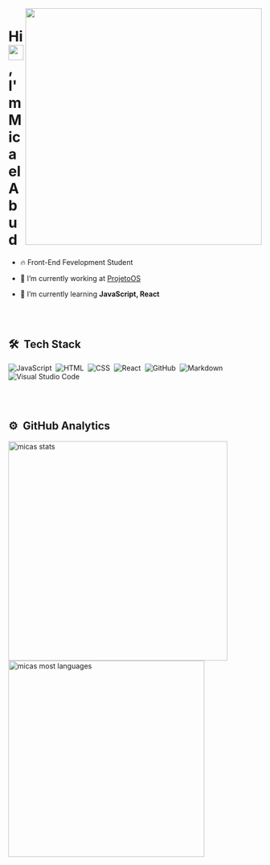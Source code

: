 <img align="right" height="470em" src="https://raw.githubusercontent.com/gist/micas-tsx/c668190c9aa310d76231dfe2847c19de/raw/3ff0fc2c1d1cfe049d264d41754e4fe0add04003/micas.svg"/>
<h1 align="left">Hi <img src="https://raw.githubusercontent.com/kaueMarques/kaueMarques/master/hi.gif" height="30px">, I'm Micael Abud</h1>

- 🔥 Front-End Fevelopment Student

- 🔭 I’m currently working at [ProjetoOS](https://github.com/ProjetoOS)

- 🌱 I’m currently learning **JavaScript, React**

<br><br>

## 🛠 &nbsp;Tech Stack

![JavaScript](https://img.shields.io/badge/-JavaScript-05122A?style=flat&logo=javascript)&nbsp;
![HTML](https://img.shields.io/badge/-HTML-05122A?style=flat&logo=HTML5)&nbsp;
![CSS](https://img.shields.io/badge/-CSS-05122A?style=flat&logo=CSS3&logoColor=1572B6)&nbsp;
![React](https://img.shields.io/badge/-React-05122A?style=flat&logo=react)&nbsp;
![GitHub](https://img.shields.io/badge/-GitHub-05122A?style=flat&logo=github)&nbsp;
![Markdown](https://img.shields.io/badge/-Markdown-05122A?style=flat&logo=markdown)&nbsp;
![Visual Studio Code](https://img.shields.io/badge/-Visual%20Studio%20Code-05122A?style=flat&logo=visual-studio-code&logoColor=007ACC)&nbsp;

<br><br>

## ⚙️ &nbsp;GitHub Analytics

<p align="aling">
<img width="436em" src="https://github-readme-stats.vercel.app/api?username=micas-tsx&show_icons=true&theme=vision-friendly-dark" alt="micas stats"/>
<img width="390em" src="https://github-readme-stats.vercel.app/api/top-langs/?username=micas-tsx&layout=compact&theme=vision-friendly-dark" alt="micas most languages"/>
</p>
